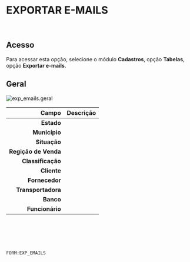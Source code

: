 # EXPORTAR E-MAILS
<br>

## Acesso
Para acessar esta opção, selecione o módulo **Cadastros**, opção **Tabelas**, opção **Exportar e-mails**.
<br>

## Geral
![exp_emails.geral](https://raw.githubusercontent.com/netforcews/docs-erp/master/cadastros/imagens/exp_emails.geral.png)

Campo | Descrição
--:|---
**Estado** | 
**Município** | 
**Situação** | 
**Regição de Venda** | 
**Classificação** | 
**Cliente** | 
**Fornecedor** | 
**Transportadora** | 
**Banco** | 
**Funcionário** | 
<br>
<br>
<br>
<br>

```FORM:EXP_EMAILS```
